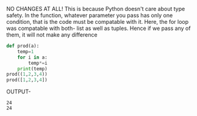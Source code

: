 NO CHANGES AT ALL! This is because Python doesn't care about type safety.
In the function, whatever parameter you pass has only one condition, that is the code must be compatable with it.
Here, the for loop was compatable with both- list as well as tuples.
Hence if we pass any of them, it will not make any difference

```python
def prod(a):
    temp=1
    for i in a:
        temp*=i
    print(temp)
prod((1,2,3,4))
prod([1,2,3,4])
```

OUTPUT-

```
24
24
```
